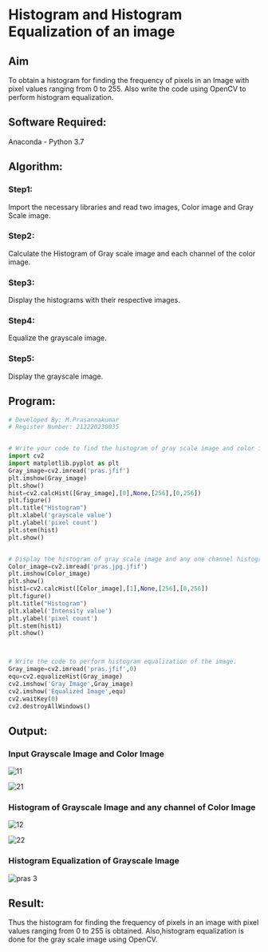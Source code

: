 # Histogram and Histogram Equalization of an image
## Aim
To obtain a histogram for finding the frequency of pixels in an Image with pixel values ranging from 0 to 255. Also write the code using OpenCV to perform histogram equalization.

## Software Required:
Anaconda - Python 3.7

## Algorithm:
### Step1:
Import the necessary libraries and read two images, Color image and Gray Scale image.
<br>

### Step2:
Calculate the Histogram of Gray scale image and each channel of the color image.
<br>

### Step3:
Display the histograms with their respective images.
<br>

### Step4:
Equalize the grayscale image.
<br>

### Step5:
Display the grayscale image.
<br>

## Program:
```python
# Developed By: M.Prasannakumar
# Register Number: 212220230035


# Write your code to find the histogram of gray scale image and color image channels.
import cv2
import matplotlib.pyplot as plt
Gray_image=cv2.imread('pras.jfif')
plt.imshow(Gray_image)
plt.show()
hist=cv2.calcHist([Gray_image],[0],None,[256],[0,256])
plt.figure()
plt.title("Histogram")
plt.xlabel('grayscale value')
plt.ylabel('pixel count')
plt.stem(hist)
plt.show()


# Display the histogram of gray scale image and any one channel histogram from color image
Color_image=cv2.imread('pras.jpg.jfif')
plt.imshow(Color_image)
plt.show()
hist1=cv2.calcHist([Color_image],[1],None,[256],[0,256])
plt.figure()
plt.title("Histogram")
plt.xlabel('Intensity value')
plt.ylabel('pixel count')
plt.stem(hist1)
plt.show()



# Write the code to perform histogram equalization of the image. 
Gray_image=cv2.imread('pras.jfif',0)
equ=cv2.equalizeHist(Gray_image)
cv2.imshow('Gray Image',Gray_image)
cv2.imshow('Equalized Image',equ)
cv2.waitKey(0)
cv2.destroyAllWindows()

```



## Output:
### Input Grayscale Image and Color Image
![11](https://user-images.githubusercontent.com/75235090/165019816-fdf5093f-147e-41fa-8e90-004f71b24d86.jpg)

![21](https://user-images.githubusercontent.com/75235090/165019823-4a8b5bdd-2e81-4a19-b111-d27b16048e48.jpg)


### Histogram of Grayscale Image and any channel of Color Image
![12](https://user-images.githubusercontent.com/75235090/165019853-fd7a2d76-5ce8-4be6-92f1-f81412f4f43a.jpg)

![22](https://user-images.githubusercontent.com/75235090/165019860-c34d4157-6eca-4fd6-a5e4-914f88d56049.jpg)

### Histogram Equalization of Grayscale Image
![pras 3](https://user-images.githubusercontent.com/75235090/165019875-020412d3-3858-4fb0-9ecc-ed1655fd20ee.jpg)


## Result: 
Thus the histogram for finding the frequency of pixels in an image with pixel values ranging from 0 to 255 is obtained. Also,histogram equalization is done for the gray scale image using OpenCV.
